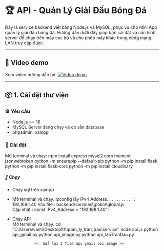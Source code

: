 # 🏆 API - Quản Lý Giải Đấu Bóng Đá

Đây là service backend viết bằng Node.js và MySQL, phục vụ cho Mini App quản lý giải đấu bóng đá. Hướng dẫn dưới đây giúp bạn cài đặt và cấu hình server để chạy trên máy cục bộ và cho phép máy khác trong cùng mạng LAN truy cập được.

---
## 🎥 Video demo
Xem video hướng dẫn tại: [![Video demo](https://img.youtube.com/vi/kNEQzcXxYTs/0.jpg)](https://www.youtube.com/watch?v=kNEQzcXxYTs)

---


## 📦 1. Cài đặt thư viện

### ⚙️ Yêu cầu

- Node.js >= 16
- MySQL Server đang chạy và có sẵn database
- phpadmin, xampp

### 🧱 Cài đặt

Mở terminal và chạy:
    npm install express mysql2 cors moment jsonwebtoken
    python -m ensurepip --default-pip
    python -m pip install flask
    python -m pip install flask-cors
    python -m pip install cloudinary




##### 🧱 Chạy
+ Chạy sql trên xampp
+ Mở terminal và chạy:
        ipconfig  lấy  IPv4 Address. . . . . . . . . . . : 192.168.1.40
        Vào file : backend\services\global\global.js  
        Cập nhật : const IPv4_Address =  "192.168.1.40";
+ Chạy API  
          Mở terminal và chạy: cd "C:\Users\vanti\Desktop\tt\quan_ly_tran_dau\service\"
                node api.js
                python api_gmail.py
                python api_image.py
                python api_taoTranDau.py
                
                <<  Sửa lại 2 file api gmail với image >>

<!-- // test -->